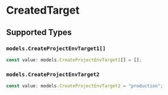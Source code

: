 # CreatedTarget


## Supported Types

### `models.CreateProjectEnvTarget1[]`

```typescript
const value: models.CreateProjectEnvTarget1[] = [];
```

### `models.CreateProjectEnvTarget2`

```typescript
const value: models.CreateProjectEnvTarget2 = "production";
```


